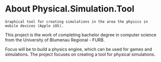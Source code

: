 About Physical.Simulation.Tool
==============================

    Graphical tool for creating simulations in the area the physics in mobile devices (Apple iOS).

This project is the work of completing bachelor degree in computer science from the University of Blumenau Regional - FURB.

Focus will be to build a physics engine, which can be used for games and simulations. The project focuses on creating a tool for physical simulations.